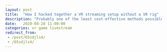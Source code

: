 ```yaml
---
layout: post
title:  "How I hacked together a VR streaming setup without a VR rig"
description: "Probably one of the least cost-effective methods possible"
date:   2020-04-28 11:00:00 
categories: vr game livestream
redirect_from: 
 - /post/65sdjls4/
 - /65sdjls4/
---
```


